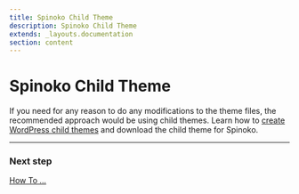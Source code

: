 ```yaml
---
title: Spinoko Child Theme
description: Spinoko Child Theme
extends: _layouts.documentation
section: content
---
```


# Spinoko Child Theme

If you need for any reason to do any modifications to the theme files, the recommended approach would be using child themes. Learn how to [create WordPress child themes](https://dinomatic.com/posts/how-to-create-wordpress-child-themes) and download the child theme for Spinoko.

---

### Next step

[How To ...](/docs/spinoko/how-to/)
